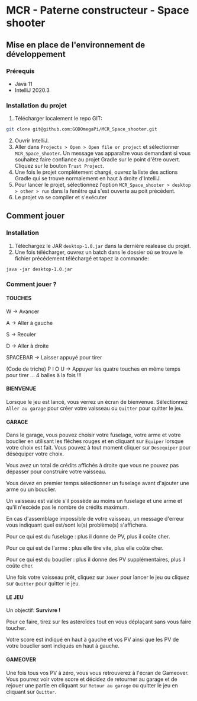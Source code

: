 # MCR - Paterne constructeur - Space shooter

## Mise en place de l'environnement de développement
### Prérequis
* Java 11
* IntelliJ 2020.3

### Installation du projet
1) Télécharger localement le repo GIT:
```bash
git clone git@github.com:GODOmegaPi/MCR_Space_shooter.git
```
2) Ouvrir IntelliJ.
3) Aller dans `Projects > Open > Open file or project` et sélectionner `MCR_Space_shooter`.
Un message vas apparaître vous demandant si vous souhaitez faire confiance au projet Gradle sur le point d'être ouvert. Cliquez sur le bouton `Trust Project`.
4) Une fois le projet complètement chargé, ouvrez la liste des actions Gradle qui se trouve normalement en haut à droite d'IntelliJ.
5) Pour lancer le projet, sélectionnez l'option `MCR_Space_shooter > desktop > other > run` dans la fenêtre qui s'est ouverte au poit précédent.
6) Le projet va se compiler et s'exécuter

## Comment jouer
### Installation
1) Téléchargez le JAR `desktop-1.0.jar` dans la dernière realease du projet.
2) Une fois télécharger, ouvrez un batch dans le dossier où se trouve le fichier précédement téléchargé et tapez la commande:
```batch
java -jar desktop-1.0.jar
```
### Comment jouer ?
#### TOUCHES
W -> Avancer

A -> Aller à gauche

S -> Reculer

D -> Aller à droite

SPACEBAR -> Laisser appuyé pour tirer

(Code de triche)
P I O U -> Appuyer les quatre touches en même temps pour tirer ... 4 balles à la fois !!!

#### BIENVENUE
Lorsque le jeu est lancé, vous verrez un écran de bienvenue. Sélectionnez `Aller au garage` pour créer votre vaisseau ou `Quitter` pour quitter le jeu.

#### GARAGE
Dans le garage, vous pouvez choisir votre fuselage, votre arme et votre bouclier en utilisant les flèches rouges et en cliquant sur `Equiper` lorsque votre choix est fait. Vous pouvez à tout moment cliquer sur `Desequiper` pour déséquiper votre choix.

Vous avez un total de crédits affichés à droite que vous ne pouvez pas dépasser pour construire votre vaisseau.

Vous devez en premier temps sélectionner un fuselage avant d'ajouter une arme ou un bouclier.

Un vaisseau est valide s'il possède au moins un fuselage et une arme et qu'il n'excède pas le nombre de crédits maximum.

En cas d'assemblage impossible de votre vaisseau, un message d'erreur vous indiquant quel est/sont le(s) problème(s) s'affichera.

Pour ce qui est du fuselage : plus il donne de PV, plus il coûte cher.

Pour ce qui est de l'arme   : plus elle tire vite, plus elle coûte cher.

Pour ce qui est du bouclier : plus il donne des PV supplémentaires, plus il coûte cher.

Une fois votre vaisseau prêt, cliquez sur `Jouer` pour lancer le jeu ou cliquez sur `Quitter` pour quitter le jeu.

#### LE JEU
Un objectif: **Survivre !**

Pour ce faire, tirez sur les astéroïdes tout en vous déplaçant sans vous faire toucher.

Votre score est indiqué en haut à gauche et vos PV ainsi que les PV de votre bouclier sont indiqués en haut à gauche.

#### GAMEOVER
Une fois tous vos PV à zéro, vous vous retrouverez à l'écran de Gameover. Vous pourrez voir votre score et décidez de retourner au garage et de rejouer une partie en cliquant sur `Retour au garage` ou quitter le jeu en cliquant sur `Quitter`.
